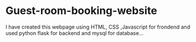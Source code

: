 # Guest-room-booking-website

I have created this webpage using HTML, CSS ,Javascript for frondend and used python flask for backend and mysql for database...

